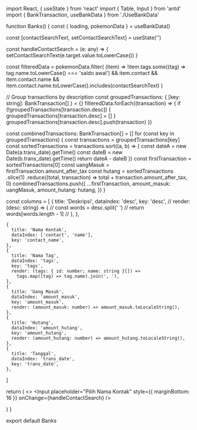 import React, { useState } from 'react'
import { Table, Input } from 'antd'
import { BankTransaction, useBankData } from './UseBankData'

function Banks() {
const { loading, pokemonData } = useBankData()

const [contactSearchText, setContactSearchText] = useState('')

const handleContactSearch = (e: any) => {
setContactSearchText(e.target.value.toLowerCase())
}

const filteredData = pokemonData.filter(
(item) =>
!item.tags.some((tag) => tag.name.toLowerCase() === 'saldo awal') &&
item.contact &&
item.contact.name &&
item.contact.name.toLowerCase().includes(contactSearchText)
)

// Group transactions by description
const groupedTransactions: { [key: string]: BankTransaction[] } = {}
filteredData.forEach((transaction) => {
if (!groupedTransactions[transaction.desc]) {
groupedTransactions[transaction.desc] = []
}
groupedTransactions[transaction.desc].push(transaction)
})

const combinedTransactions: BankTransaction[] = []
for (const key in groupedTransactions) {
const transactions = groupedTransactions[key]
const sortedTransactions = transactions.sort((a, b) => {
const dateA = new Date(a.trans_date).getTime()
const dateB = new Date(b.trans_date).getTime()
return dateA - dateB
})
const firstTransaction = sortedTransactions[0]
const uangMasuk = firstTransaction.amount_after_tax
const hutang = sortedTransactions
.slice(1)
.reduce((total, transaction) => total + transaction.amount_after_tax, 0)
combinedTransactions.push({
...firstTransaction,
amount_masuk: uangMasuk,
amount_hutang: hutang,
})
}

const columns = [
{
title: 'Deskripsi',
dataIndex: 'desc',
key: 'desc',
// render: (desc: string) => {
// const words = desc.split(' ')
// return words[words.length - 1]
// },
},

    {
      title: 'Nama Kontak',
      dataIndex: ['contact', 'name'],
      key: 'contact_name',
    },
    {
      title: 'Nama Tag',
      dataIndex: 'tags',
      key: 'tags',
      render: (tags: { id: number; name: string }[]) =>
        tags.map((tag) => tag.name).join(', '),
    },
    {
      title: 'Uang Masuk',
      dataIndex: 'amount_masuk',
      key: 'amount_masuk',
      render: (amount_masuk: number) => amount_masuk.toLocaleString(),
    },
    {
      title: 'Hutang',
      dataIndex: 'amount_hutang',
      key: 'amount_hutang',
      render: (amount_hutang: number) => amount_hutang.toLocaleString(),
    },
    {
      title: 'Tanggal',
      dataIndex: 'trans_date',
      key: 'trans_date',
    },

]

return (
<>
<Input
placeholder="Pilih Nama Kontak"
style={{ marginBottom: 16 }}
onChange={handleContactSearch}
/>

<Table
        columns={columns}
        dataSource={combinedTransactions}
        loading={loading}
      />
</>
)
}

export default Banks
